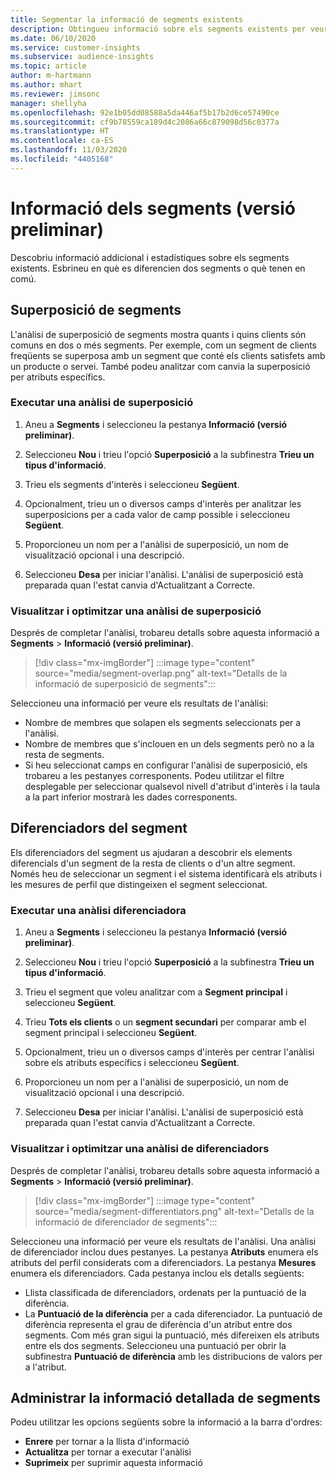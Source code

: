 ```yaml
---
title: Segmentar la informació de segments existents
description: Obtingueu informació sobre els segments existents per veure'n les diferències i els aspectes comuns.
ms.date: 06/10/2020
ms.service: customer-insights
ms.subservice: audience-insights
ms.topic: article
author: m-hartmann
ms.author: mhart
ms.reviewer: jimsonc
manager: shellyha
ms.openlocfilehash: 92e1b05dd08588a5da446af5b17b2d6ce57490ce
ms.sourcegitcommit: cf9b78559ca189d4c2086a66c879098d56c0377a
ms.translationtype: HT
ms.contentlocale: ca-ES
ms.lasthandoff: 11/03/2020
ms.locfileid: "4405168"
---
```

# <a name="segment-insights-preview"></a>Informació dels segments (versió preliminar)

Descobriu informació addicional i estadístiques sobre els segments existents. Esbrineu en què es diferencien dos segments o què tenen en comú.

## <a name="segment-overlap"></a>Superposició de segments

L'anàlisi de superposició de segments mostra quants i quins clients són comuns en dos o més segments. Per exemple, com un segment de clients freqüents se superposa amb un segment que conté els clients satisfets amb un producte o servei.
També podeu analitzar com canvia la superposició per atributs específics.

### <a name="run-an-overlap-analysis"></a>Executar una anàlisi de superposició

1. Aneu a **Segments** i seleccioneu la pestanya **Informació (versió preliminar)**.

1. Seleccioneu **Nou** i trieu l'opció **Superposició** a la subfinestra **Trieu un tipus d'informació**.

1. Trieu els segments d'interès i seleccioneu **Següent**.

1. Opcionalment, trieu un o diversos camps d'interès per analitzar les superposicions per a cada valor de camp possible i seleccioneu **Següent**.

1. Proporcioneu un nom per a l'anàlisi de superposició, un nom de visualització opcional i una descripció.

1. Seleccioneu **Desa** per iniciar l'anàlisi. L'anàlisi de superposició està preparada quan l'estat canvia d'Actualitzant a Correcte.

### <a name="view-and-optimize-an-overlap-analysis"></a>Visualitzar i optimitzar una anàlisi de superposició

Després de completar l'anàlisi, trobareu detalls sobre aquesta informació a **Segments** > **Informació (versió preliminar)**.

> [!div class="mx-imgBorder"]
> :::image type="content" source="media/segment-overlap.png" alt-text="Detalls de la informació de superposició de segments":::

Seleccioneu una informació per veure els resultats de l'anàlisi:

- Nombre de membres que solapen els segments seleccionats per a l'anàlisi.
- Nombre de membres que s'inclouen en un dels segments però no a la resta de segments.
- Si heu seleccionat camps en configurar l'anàlisi de superposició, els trobareu a les pestanyes corresponents. Podeu utilitzar el filtre desplegable per seleccionar qualsevol nivell d'atribut d'interès i la taula a la part inferior mostrarà les dades corresponents.

## <a name="segment-differentiators"></a>Diferenciadors del segment

Els diferenciadors del segment us ajudaran a descobrir els elements diferencials d'un segment de la resta de clients o d'un altre segment. Només heu de seleccionar un segment i el sistema identificarà els atributs i les mesures de perfil que distingeixen el segment seleccionat.

### <a name="run-a-differentiator-analysis"></a>Executar una anàlisi diferenciadora

1. Aneu a **Segments** i seleccioneu la pestanya **Informació (versió preliminar)**.

1. Seleccioneu **Nou** i trieu l'opció **Superposició** a la subfinestra **Trieu un tipus d'informació**.

1. Trieu el segment que voleu analitzar com a **Segment principal** i seleccioneu **Següent**.

1. Trieu **Tots els clients** o un **segment secundari** per comparar amb el segment principal i seleccioneu **Següent**.

1. Opcionalment, trieu un o diversos camps d'interès per centrar l'anàlisi sobre els atributs específics i seleccioneu **Següent**.

1. Proporcioneu un nom per a l'anàlisi de superposició, un nom de visualització opcional i una descripció.

1. Seleccioneu **Desa** per iniciar l'anàlisi. L'anàlisi de superposició està preparada quan l'estat canvia d'Actualitzant a Correcte.

### <a name="view-and-optimize-a-differentiators-analysis"></a>Visualitzar i optimitzar una anàlisi de diferenciadors

Després de completar l'anàlisi, trobareu detalls sobre aquesta informació a **Segments** > **Informació (versió preliminar)**.

> [!div class="mx-imgBorder"]
> :::image type="content" source="media/segment-differentiators.png" alt-text="Detalls de la informació de diferenciador de segments":::

Seleccioneu una informació per veure els resultats de l'anàlisi. Una anàlisi de diferenciador inclou dues pestanyes. La pestanya **Atributs** enumera els atributs del perfil considerats com a diferenciadors. La pestanya **Mesures** enumera els diferenciadors. Cada pestanya inclou els detalls següents:

- Llista classificada de diferenciadors, ordenats per la puntuació de la diferència.
- La **Puntuació de la diferència** per a cada diferenciador. La puntuació de diferència representa el grau de diferència d'un atribut entre dos segments. Com més gran sigui la puntuació, més difereixen els atributs entre els dos segments. Seleccioneu una puntuació per obrir la subfinestra **Puntuació de diferència** amb les distribucions de valors per a l'atribut.

## <a name="manage-segment-insights"></a>Administrar la informació detallada de segments

Podeu utilitzar les opcions següents sobre la informació a la barra d'ordres:

- **Enrere** per tornar a la llista d'informació
- **Actualitza** per tornar a executar l'anàlisi
- **Suprimeix** per suprimir aquesta informació
